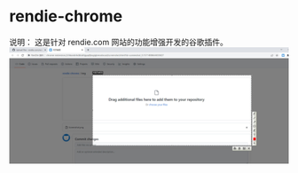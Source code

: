 # rendie-chrome
说明：
这是针对 rendie.com 网站的功能增强开发的谷歌插件。
![](https://raw.githubusercontent.com/rendie-com/rendie-chrome/main/img/Screenshot.jpg)
